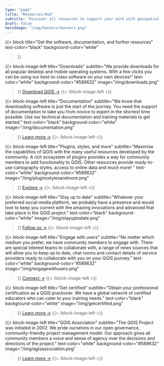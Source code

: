 ```yaml
---
type: "page"
title: "Resources/Hub"
subtitle: "Discover all resources to support your work with geospatial information"
draft: false
heroImage: "/img/banners/banner1.png"
---
```


{{< block
    title="Get the software, documentation, and further resources"
    text-color="black"
    background-color="white"
>}}

{{< block-image-left
    title="Downloads"
    subtitle="We provide downloads for all popular desktop and mobile operating systems. With a few clicks you can be using our best-in-class software on your own devices!"
    text-color="white"
    background-color="#589632"
    image="/img/downloads.png"
>}}
[Download QGIS →]()
{{< /block-image-left >}}

{{< block-image-left
    title="Documentation"
    subtitle="We know that downloading software is just the start of the journey. You need the support of documentation to take you from novice to expert in the shortest time possible. Use our technical documentation and training materials to get started."
    text-color="black"
    background-color="white"
    image="/img/documentation.png"
>}}
[Learn more →]()
{{< /block-image-left >}}

{{< block-image-left
    title="Plugins, styles, and more"
    subtitle="Maximise the capabilities of QGIS with the many useful resources developed by the community. A rich ecosystem of plugins provides a way for community members to add functionality to QGIS.  Other resources provide ready-to-use cartography styles, access to online data and much more! "
    text-color="white"
    background-color="#589632"
    image="/img/pluginsstylesandmore.png"
>}}
[Explore →]()
{{< /block-image-left >}}

{{< block-image-left
    title="Stay up to date"
    subtitle="Whatever your preferred social media platform, we probably have a presence and would love to keep you current with the amazing innovations and advanced that take place in the QGIS project."
    text-color="black"
    background-color="white"
    image="/img/stayuptodate.png"
>}}
[Follow us →]()
{{< /block-image-left >}}

{{< block-image-left
    title="Engage with users"
    subtitle="No matter which medium you prefer, we have community members to engage with. There are special interest teams to collaborate with, a range of news sources that will allow you to keep up to date, chat rooms and contact details of service providers ready to collaborate with you on your QGIS journey."
    text-color="white"
    background-color="#589632"
    image="/img/engagewithusers.png"
>}}
[Connect →]()
{{< /block-image-left >}}

{{< block-image-left
    title="Get certified"
    subtitle="Obtain your professional certification as a QGIS practioner. We have a global network of certified educators who can cater to your training needs."
    text-color="black"
    background-color="white"
    image="/img/getcertified.png"
>}}
[Learn more →]()
{{< /block-image-left >}}

{{< block-image-left
    title="QGIS Association"
    subtitle="The QGIS Project was initiated in 2002. We pride ourselves in our open governance, community-friendly project management model. Our approach gives all community members a voice and sense of agency over the decisions and directions of the project."
    text-color="white"
    background-color="#589632"
    image="/img/qgisassociation.png"
>}}
[Learn more →]()
{{< /block-image-left >}}
